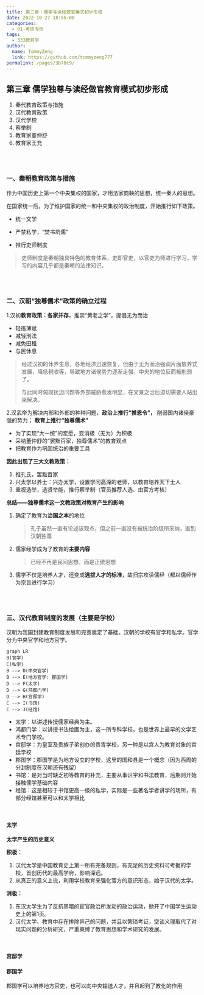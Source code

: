 ```yaml
---
title: 第三章：儒学与读经做官模式初步形成
date: 2022-10-27 18:55:08
categories: 
  - 01-考研专栏
tags: 
  - 333教育学
author: 
  name: TommyZeng
  link: https://github.com/tommyzeng777
permalink: /pages/3b78c9/
---
```




## 第三章 儒学独尊与读经做官教育模式初步形成

1. 秦代教育政策与措施
2. 汉代教育政策
3. 汉代学校
4. 察举制
5. 教育家董仲舒
6. 教育家王充
<!-- more -->


 <br>

 <br>

### 一、秦朝教育政策与措施

作为中国历史上第一个中央集权的国家，才用法家商鞅的思想，统一秦人的思想。

在国家统一后，为了维护国家的统一和中央集权的政治制度，开始推行如下政策。

- 统一文学
- 严禁私学，“焚书坑儒”

- 推行吏师制度

> 吏师制度是秦朝独具特色的教育体系，吏即官吏，以官吏为师进行学习，学习的内容几乎都是秦朝的法律知识。



 <br> <br>

### 二、汉朝“独尊儒术”政策的确立过程

1.汉初**教育政策：各家并存**，推崇“黄老之学”，提倡无为而治

- 轻徭薄赋
- 减轻刑法
- 减免田租
- 与民休息

> 经过汉初的休养生息，各地经济迅速恢复，但由于无为而治强调片面放养式发展，降低税收等，导致地方诸侯势力逐渐走强，中央的地位反而被削弱了。
>
> 与此同时匈奴扰边问题等外部威胁愈发明显，在文景之治后迫切需要人站出来解决。



2.汉武帝为解决内部和外部的种种问题，**政治上推行“推恩令”，** 削弱国内诸侯豪强的势力； **教育上推行“独尊儒术”**

- 为了实现“大一统”的宏愿，变消极（无为）为积极
- 采纳董仲舒的“罢黜百家，独尊儒术”的教育观点
- 把教育作为巩固统治的重要工具

**因此出现了三大文教政策：**

1. 推孔氏，罢黜百家
2. 兴太学以养士：兴办太学，设置学问高深的老师，以教育培养天下士人
3. 重视选举，选贤举能，推行察举制（官员推荐人选、由官方考核）



**总结——独尊儒术这一文教政策对教育产生的影响**

1. 确定了教育为**治国之本**的地位

   > 孔子虽然一直有论述该观点，但之前一直没有被统治阶级所采纳，直到汉朝独尊

2. 儒家经学成为了教育的**主要内容**

   > 已经不再是民间思想，而是正统思想

3. 儒学不仅是培养人才，还变成**选拔人才的标准**，故归宗攻读儒经（都以儒经作为宗旨进行学习）





<br>

<br>



### 三、汉代教育制度的发展（主要是学校）

汉朝为我国封建教育制度发展和完善奠定了基础。汉朝的学校有官学和私学。官学分为中央官学和地方官学。

```mermaid
graph LR
B(官学)
C(私学)
B --> D(中央官学)
B --> E(地方官学: 郡国学)
D --> F(太学)
D --> G(鸿都门学)
D --> H(宫邸学)
C --> I(书馆)
C --> J(经馆)
```



- 太学：以讲述传授儒家经典为主。
- 鸿都门学：以讲授书法绘画为主，这一所专科学校，也是世界上最早的文学艺术专门学校。
- 宫邸学：为皇室及贵族子弟创办的贵胄学校，另一种是以宫人为教育对象的宫廷学校
- 郡国学：郡国学是为地方设立的学校，这里的国和县是一个概念（因为西周的分封制度在汉朝还有残留）
- 书馆：是对当时缺乏初等教育的补充，主要从事识字和书法教育，后期则开始接触儒学基础内容
- 经馆：这是相较于书馆更高一级的私学，实际是一些著名学者讲学的场所，有部分经馆甚至可以和太学相比

<br>





#### 太学



**太学产生的历史意义**

**积极：**

1. 汉代太学是中国教育史上第一所有完备规则，有充足的历史资料可考据的学校，首创历代的最高学府，影响深远。
2. 从真正的意义上说，利用学校教育来强化官方的意识形态，始于汉代的太学。

**消极：**

1. 东汉太学生为了反抗黑暗的宦官政治所发动的政治运动，掀开了中国学生运动史上的第1页。
2. 汉代太学、教育中存在排除异己的问题，并且以繁琐考证，空谈义理取代了对现实问题的分析研究，严重束缚了教育思想和学术研究的发展。



<br>



#### 宫邸学



#### 郡国学

郡国学可以培养地方官吏，也可以向中央输送人才，并且起到了教化的作用

